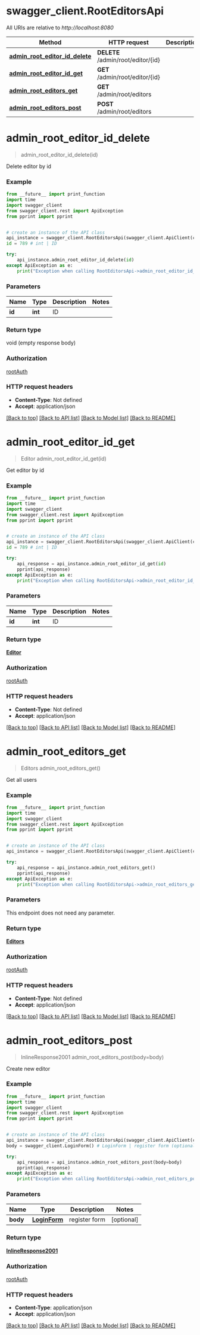 # swagger_client.RootEditorsApi

All URIs are relative to *http://localhost:8080*

Method | HTTP request | Description
------------- | ------------- | -------------
[**admin_root_editor_id_delete**](RootEditorsApi.md#admin_root_editor_id_delete) | **DELETE** /admin/root/editor/{id} | 
[**admin_root_editor_id_get**](RootEditorsApi.md#admin_root_editor_id_get) | **GET** /admin/root/editor/{id} | 
[**admin_root_editors_get**](RootEditorsApi.md#admin_root_editors_get) | **GET** /admin/root/editors | 
[**admin_root_editors_post**](RootEditorsApi.md#admin_root_editors_post) | **POST** /admin/root/editors | 

# **admin_root_editor_id_delete**
> admin_root_editor_id_delete(id)



Delete editor by id

### Example
```python
from __future__ import print_function
import time
import swagger_client
from swagger_client.rest import ApiException
from pprint import pprint


# create an instance of the API class
api_instance = swagger_client.RootEditorsApi(swagger_client.ApiClient(configuration))
id = 789 # int | ID

try:
    api_instance.admin_root_editor_id_delete(id)
except ApiException as e:
    print("Exception when calling RootEditorsApi->admin_root_editor_id_delete: %s\n" % e)
```

### Parameters

Name | Type | Description  | Notes
------------- | ------------- | ------------- | -------------
 **id** | **int**| ID | 

### Return type

void (empty response body)

### Authorization

[rootAuth](../README.md#rootAuth)

### HTTP request headers

 - **Content-Type**: Not defined
 - **Accept**: application/json

[[Back to top]](#) [[Back to API list]](../README.md#documentation-for-api-endpoints) [[Back to Model list]](../README.md#documentation-for-models) [[Back to README]](../README.md)

# **admin_root_editor_id_get**
> Editor admin_root_editor_id_get(id)



Get editor by id

### Example
```python
from __future__ import print_function
import time
import swagger_client
from swagger_client.rest import ApiException
from pprint import pprint


# create an instance of the API class
api_instance = swagger_client.RootEditorsApi(swagger_client.ApiClient(configuration))
id = 789 # int | ID

try:
    api_response = api_instance.admin_root_editor_id_get(id)
    pprint(api_response)
except ApiException as e:
    print("Exception when calling RootEditorsApi->admin_root_editor_id_get: %s\n" % e)
```

### Parameters

Name | Type | Description  | Notes
------------- | ------------- | ------------- | -------------
 **id** | **int**| ID | 

### Return type

[**Editor**](Editor.md)

### Authorization

[rootAuth](../README.md#rootAuth)

### HTTP request headers

 - **Content-Type**: Not defined
 - **Accept**: application/json

[[Back to top]](#) [[Back to API list]](../README.md#documentation-for-api-endpoints) [[Back to Model list]](../README.md#documentation-for-models) [[Back to README]](../README.md)

# **admin_root_editors_get**
> Editors admin_root_editors_get()



Get all users

### Example
```python
from __future__ import print_function
import time
import swagger_client
from swagger_client.rest import ApiException
from pprint import pprint


# create an instance of the API class
api_instance = swagger_client.RootEditorsApi(swagger_client.ApiClient(configuration))

try:
    api_response = api_instance.admin_root_editors_get()
    pprint(api_response)
except ApiException as e:
    print("Exception when calling RootEditorsApi->admin_root_editors_get: %s\n" % e)
```

### Parameters
This endpoint does not need any parameter.

### Return type

[**Editors**](Editors.md)

### Authorization

[rootAuth](../README.md#rootAuth)

### HTTP request headers

 - **Content-Type**: Not defined
 - **Accept**: application/json

[[Back to top]](#) [[Back to API list]](../README.md#documentation-for-api-endpoints) [[Back to Model list]](../README.md#documentation-for-models) [[Back to README]](../README.md)

# **admin_root_editors_post**
> InlineResponse2001 admin_root_editors_post(body=body)



Create new editor

### Example
```python
from __future__ import print_function
import time
import swagger_client
from swagger_client.rest import ApiException
from pprint import pprint


# create an instance of the API class
api_instance = swagger_client.RootEditorsApi(swagger_client.ApiClient(configuration))
body = swagger_client.LoginForm() # LoginForm | register form (optional)

try:
    api_response = api_instance.admin_root_editors_post(body=body)
    pprint(api_response)
except ApiException as e:
    print("Exception when calling RootEditorsApi->admin_root_editors_post: %s\n" % e)
```

### Parameters

Name | Type | Description  | Notes
------------- | ------------- | ------------- | -------------
 **body** | [**LoginForm**](LoginForm.md)| register form | [optional] 

### Return type

[**InlineResponse2001**](InlineResponse2001.md)

### Authorization

[rootAuth](../README.md#rootAuth)

### HTTP request headers

 - **Content-Type**: application/json
 - **Accept**: application/json

[[Back to top]](#) [[Back to API list]](../README.md#documentation-for-api-endpoints) [[Back to Model list]](../README.md#documentation-for-models) [[Back to README]](../README.md)

